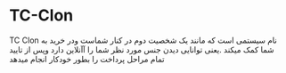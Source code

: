 # TC-Clon
TC Clon  نام سیستمی است که مانند یک شخصیت دوم در کنار شماست ودر خرید به شما کمک میکند .یعنی توانایی دیدن جنس مورد نظر شما را آآنلاین دارد وپس از تایید تمام مراحل پرداخت را بطور خودکار انجام میدهد 
